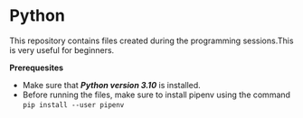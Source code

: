 # Python

This repository contains files created during the programming sessions.This is very useful for beginners.

**Prerequesites**

- Make sure that ***Python version 3.10*** is installed.
- Before running the files, make sure to install pipenv using the command ```pip install --user pipenv```
